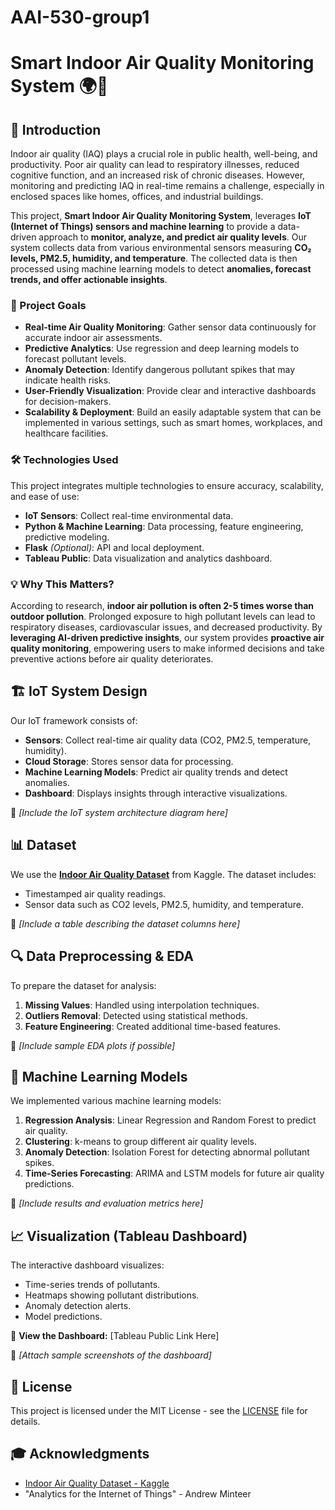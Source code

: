 # AAI-530-group1
# Smart Indoor Air Quality Monitoring System 🌍💨

## 📌 Introduction

Indoor air quality (IAQ) plays a crucial role in public health, well-being, and productivity. Poor air quality can lead to respiratory illnesses, reduced cognitive function, and an increased risk of chronic diseases. However, monitoring and predicting IAQ in real-time remains a challenge, especially in enclosed spaces like homes, offices, and industrial buildings.

This project, **Smart Indoor Air Quality Monitoring System**, leverages **IoT (Internet of Things) sensors and machine learning** to provide a data-driven approach to **monitor, analyze, and predict air quality levels**. Our system collects data from various environmental sensors measuring **CO₂ levels, PM2.5, humidity, and temperature**. The collected data is then processed using machine learning models to detect **anomalies, forecast trends, and offer actionable insights**.

### 🎯 Project Goals
- **Real-time Air Quality Monitoring**: Gather sensor data continuously for accurate indoor air assessments.
- **Predictive Analytics**: Use regression and deep learning models to forecast pollutant levels.
- **Anomaly Detection**: Identify dangerous pollutant spikes that may indicate health risks.
- **User-Friendly Visualization**: Provide clear and interactive dashboards for decision-makers.
- **Scalability & Deployment**: Build an easily adaptable system that can be implemented in various settings, such as smart homes, workplaces, and healthcare facilities.

### 🛠 Technologies Used
This project integrates multiple technologies to ensure accuracy, scalability, and ease of use:
- **IoT Sensors**: Collect real-time environmental data.
- **Python & Machine Learning**: Data processing, feature engineering, predictive modeling.
- **Flask** *(Optional)*: API and local deployment.
- **Tableau Public**: Data visualization and analytics dashboard.

### 💡 Why This Matters?
According to research, **indoor air pollution is often 2-5 times worse than outdoor pollution**. Prolonged exposure to high pollutant levels can lead to respiratory diseases, cardiovascular issues, and decreased productivity. By **leveraging AI-driven predictive insights**, our system provides **proactive air quality monitoring**, empowering users to make informed decisions and take preventive actions before air quality deteriorates.

## 🏗 IoT System Design

Our IoT framework consists of:
- **Sensors**: Collect real-time air quality data (CO2, PM2.5, temperature, humidity).
- **Cloud Storage**: Stores sensor data for processing.
- **Machine Learning Models**: Predict air quality trends and detect anomalies.
- **Dashboard**: Displays insights through interactive visualizations.

📌 *[Include the IoT system architecture diagram here]*

## 📊 Dataset

We use the **[Indoor Air Quality Dataset](https://www.kaggle.com/datasets/hemanthkarnati/indoor-air-quality-dataset)** from Kaggle. The dataset includes:
- Timestamped air quality readings.
- Sensor data such as CO2 levels, PM2.5, humidity, and temperature.

📌 *[Include a table describing the dataset columns here]*

## 🔍 Data Preprocessing & EDA

To prepare the dataset for analysis:
1. **Missing Values**: Handled using interpolation techniques.
2. **Outliers Removal**: Detected using statistical methods.
3. **Feature Engineering**: Created additional time-based features.

📌 *[Include sample EDA plots if possible]*

## 🤖 Machine Learning Models

We implemented various machine learning models:
1. **Regression Analysis**: Linear Regression and Random Forest to predict air quality.
2. **Clustering**: k-means to group different air quality levels.
3. **Anomaly Detection**: Isolation Forest for detecting abnormal pollutant spikes.
4. **Time-Series Forecasting**: ARIMA and LSTM models for future air quality predictions.

📌 *[Include results and evaluation metrics here]*

## 📈 Visualization (Tableau Dashboard)

The interactive dashboard visualizes:
- Time-series trends of pollutants.
- Heatmaps showing pollutant distributions.
- Anomaly detection alerts.
- Model predictions.

🔗 **View the Dashboard:** [Tableau Public Link Here]

📌 *[Attach sample screenshots of the dashboard]*


## 📜 License

This project is licensed under the MIT License - see the [LICENSE](LICENSE) file for details.

## 🎓 Acknowledgments

- [Indoor Air Quality Dataset - Kaggle](https://www.kaggle.com/datasets/hemanthkarnati/indoor-air-quality-dataset)
- "Analytics for the Internet of Things" - Andrew Minteer

